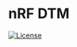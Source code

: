 # nRF DTM
[![License](https://img.shields.io/badge/license-Modified%20BSD%20License-blue.svg)](LICENSE)
